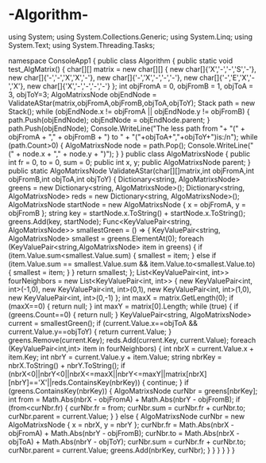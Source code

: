 # -Algorithm-
using System;
using System.Collections.Generic;
using System.Linq;
using System.Text;
using System.Threading.Tasks;

namespace ConsoleApp1
{
    public class Algorithm
    {
        public static void test_AlgMatrix()
        {
            char[][] matrix = new char[][] { 
                new char[]{'X','-','-','S','-'},
                new char[]{'-','-','X','X','-'},
                new char[]{'-','X','-','-','-'},
                new char[]{'-','E','X','-','X'},
                new char[]{'X','-','-','-','-'}
            };
            int objFromA = 0, objFromB = 1, objToA = 3, objToY=3;
            AlgoMatrixsNode objEndNode = ValidateAStar(matrix,objFromA,objFromB,objToA,objToY);
            Stack<AlgoMatrixsNode> path = new Stack<AlgoMatrixsNode>();
            while (objEndNode.x != objFromA || objEndNode.y != objFromB)
            {
                path.Push(objEndNode);
                objEndNode = objEndNode.parent;
            }
            path.Push(objEndNode);
            Console.WriteLine("The less path from "+
                "(" + objFromA + "," + objFromB + ") to " + "("+objToA+","+objToY+")is:/n");
            while (path.Count>0) 
            {
                AlgoMatrixsNode node = path.Pop();
                Console.WriteLine("(" + node.x + "," + node.y + ")");
            }
        }
        public class AlgoMatrixsNode
        {
            public int fr = 0, to = 0, sum = 0;
            public int x, y;
            public AlgoMatrixsNode parent;
        }
        public static AlgoMatrixsNode ValidateAStar(char[][]matrix,int objFromA,int objFromB,int objToA,int objToY)
        {
            Dictionary<string, AlgoMatrixsNode> greens = new Dictionary<string, AlgoMatrixsNode>();
            Dictionary<string, AlgoMatrixsNode> reds = new Dictionary<string, AlgoMatrixsNode>();
            AlgoMatrixsNode startNode = new AlgoMatrixsNode { x = objFromA, y = objFromB };
            string key = startNode.x.ToString() + startNode.x.ToString();
            greens.Add(key, startNode);
            Func<KeyValuePair<string, AlgoMatrixsNode>> smallestGreen = () => 
            {
                KeyValuePair<string, AlgoMatrixsNode> smallest = greens.ElementAt(0);
                foreach (KeyValuePair<string,AlgoMatrixsNode> item in greens)
                {
                    if (item.Value.sum<smallest.Value.sum)
                    {
                        smallest = item;
                    }
                    else if (item.Value.sum == smallest.Value.sum && item.Value.to<smallest.Value.to)
                    {
                        smallest = item;
                    }
                }
                return smallest;
            };
            List<KeyValuePair<int, int>> fourNeighbors = new List<KeyValuePair<int, int>> { 
            new KeyValuePair<int, int>(-1,0),
            new KeyValuePair<int, int>(0,1),
            new KeyValuePair<int, int>(1,0),
            new KeyValuePair<int, int>(0,-1)
            };
            int maxX = matrix.GetLength(0);
            if (maxX==0)
            {
                return null;
            }
            int maxY = matrix[0].Length;
            while (true)
            {
                if (greens.Count==0)
                {
                    return null;
                }
                KeyValuePair<string, AlgoMatrixsNode> current = smallestGreen();
                if (current.Value.x==objToA && current.Value.y==objToY)
                {
                    return current.Value;
                }
                greens.Remove(current.Key);
                reds.Add(current.Key, current.Value);
                foreach (KeyValuePair<int,int> item in fourNeighbors)
                {
                    int nbrX = current.Value.x + item.Key;
                    int nbrY = current.Value.y + item.Value;
                    string nbrKey = nbrX.ToString() + nbrY.ToString();
                    if (nbrX<0||nbrY<0||nbrX<=maxX||nbrY<=maxY||matrix[nbrX][nbrY]=='X'||reds.ContainsKey(nbrKey))
                    {
                        continue;
                    }
                    if (greens.ContainsKey(nbrKey))
                    {
                        AlgoMatrixsNode curNbr = greens[nbrKey];
                        int from = Math.Abs(nbrX - objFromA) + Math.Abs(nbrY - objFromB);
                        if (from<curNbr.fr)
                        {
                            curNbr.fr = from;
                            curNbr.sum = curNbr.fr + curNbr.to;
                            curNbr.parent = current.Value;
                        }
                    }
                    else
                    {
                        AlgoMatrixsNode curNbr = new AlgoMatrixsNode { x = nbrX, y = nbrY };
                        curNbr.fr = Math.Abs(nbrX - objFromA) + Math.Abs(nbrY - objFromB);
                        curNbr.to = Math.Abs(nbrX - objToA) + Math.Abs(nbrY - objToY);
                        curNbr.sum = curNbr.fr + curNbr.to;
                        curNbr.parent = current.Value;
                        greens.Add(nbrKey, curNbr);
                    }
                }
            }
        }
    }
}
